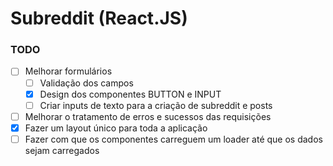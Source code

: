 # Subreddit (React.JS)

### TODO

- [ ] Melhorar formulários
  - [ ] Validação dos campos
  - [x] Design dos componentes BUTTON e INPUT
  - [ ] Criar inputs de texto para a criação de subreddit e posts
- [ ] Melhorar o tratamento de erros e sucessos das requisições
- [x] Fazer um layout único para toda a aplicação
- [ ] Fazer com que os componentes carreguem um loader até que os dados sejam carregados
